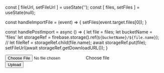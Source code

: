 const [ fileUrl, setFileUrl ] = useState('');
  const [ files, setFiles ] = useState(null);

  const handleImportFile = (event) => {
    setFiles(event.target.files[0]);
  }

  const handlePostImport = async () => {
    let file = files;
    let bucketName = 'files'
    let storageRef = firebase.storage().ref(`${bucketName}/${file.name}`);
    // let fileRef = storageRef.child(file.name);
    await storageRef.put(file);
    setFileUrl(await storageRef.getDownloadURL());
  }





<div className="diag-btn">
              <div className="custom-file w-25">
                <input type="file" className="custom-file-input" id="customFile" onChange={handleImportFile}/>
                <label class="custom-file-label" for="customFile">
                  Choose file
                </label>
              </div>
              <button className="btn btn-success ml-3" onClick={handlePostImport}>Upload</button>
            </div>